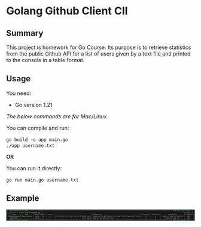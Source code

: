 # Golang Github Client ClI

## Summary
This project is homework for Go Course. Its purpose is to retrieve statistics from the public Github API for a list of users given by a text file and printed to the console in a table format.

## Usage

You need:
- Go version 1.21

*The below commands are for Mac/Linux*

You can compile and run:
```
go build -o app main.go
./app username.txt
```
**OR**

You can run it directly:
```
go run main.go username.txt
```

## Example

![Result](result.png)